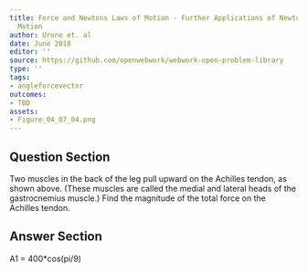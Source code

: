 ```yaml
---
title: Force and Newtons Laws of Motion - Further Applications of Newtons Laws of
  Motion
author: Urone et. al
date: June 2018
editor: ''
source: https://github.com/openwebwork/webwork-open-problem-library
type: ''
tags:
- angleforcevector
outcomes:
- TBD
assets:
- Figure_04_07_04.png
---
```


## Question Section 

Two muscles in the back of the leg pull upward on the Achilles tendon, as shown above. (These muscles are called the medial and lateral heads of the gastrocnemius muscle.) Find the magnitude of the total force on the Achilles tendon.


## Answer Section

A1 = 400*cos(pi/9)
